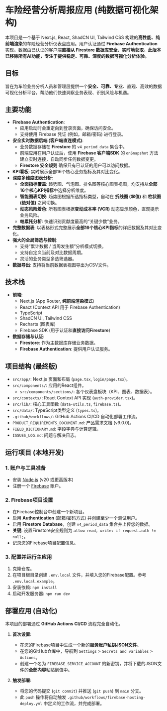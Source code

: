 # 车险经营分析周报应用 (纯数据可视化架构)

本项目是一个基于 Next.js, React, ShadCN UI, Tailwind CSS 构建的**高性能、纯前端渲染**的车险经营分析仪表盘应用。用户认证通过 **Firebase Authentication** 实现。数据由已认证的客户端**直接从 Firestore 数据库安全、实时地获取**。**此版本已移除所有AI功能，专注于提供稳定、可靠、深度的数据可视化分析体验。**

## 目标

旨在为车险业务分析人员和管理层提供一个**安全、可靠、专业**、直观、高效的数据可视化分析平台，帮助他们快速洞察业务表现、识别风险与机遇。

## 主要功能

- **Firebase Authentication**:
    - 应用启动时会重定向到登录页面，确保访问安全。
    - 支持使用 Firebase 凭证 (例如，邮箱/密码) 进行登录。
- **安全实时数据后端 (客户端直连模式)**:
    - 业务数据存储在 **Firestore** 的 `v4_period_data` 集合中。
    - 前端应用在用户认证后，使用 **Firebase 客户端SDK** 的 `onSnapshot` 方法建立实时连接，自动同步任何数据变更。
    - **Firestore 安全规则** 确保只有已认证的用户可以访问数据。
- **KPI看板**: 实时展示全部16个核心业务指标及其对比变化。
- **深度多维度图表分析**:
    * **全面指标覆盖**: 趋势图、气泡图、排名图等核心图表视图，均支持从**全部16个核心KPI指标**中选择分析维度。
    * **智能图表切换**: 趋势图根据所选指标类型，自动在 **折线图 (率值)** 和 **柱状图 (绝对值)** 之间切换。
    * **动态风险着色**: 所有图表根据**变动成本率 (VCR)** 动态显示颜色，直观提示业务风险。
    * **帕累托分析**: 快速识别贡献度最高的“关键少数”业务。
- **完整数据表**: 以表格形式完整展示**全部16个核心KPI指标**的详细数据及其对比变化。
- **强大的全局筛选与控制**:
    - 支持“累计数据 / 当周发生额”分析模式切换。
    - 支持自定义当前及对比数据周期。
    - 灵活的业务类型多选筛选器。
- **数据导出**: 支持将当前数据表视图导出为CSV文件。

## 技术栈

- **前端**:
    - Next.js (App Router, **纯前端渲染模式**)
    - React (Context API 用于 Firebase Authentication)
    - TypeScript
    - ShadCN UI, Tailwind CSS
    - Recharts (图表库)
    - Firebase SDK (用于认证和**直接访问Firestore**)
- **数据存储与认证**:
    - **Firestore**: 作为主数据库存储业务数据。
    - **Firebase Authentication**: 提供用户认证服务。

## 项目结构 (最终版)

- `src/app/`: Next.js 页面和布局 (`page.tsx`, `login/page.tsx`)。
- `src/components/`: 应用的React组件。
    - `src/components/sections/`: 各个仪表盘板块（KPI、图表、数据表）。
- `src/contexts/`: React Context API 实现 (`auth-provider.tsx`)。
- `src/lib/`: 核心工具函数 (`data-utils.ts`, `firebase.ts`)。
- `src/data/`: TypeScript类型定义 (`types.ts`)。
- `.github/workflows/`: GitHub Actions CI/CD 自动化部署工作流。
- `PRODUCT_REQUIREMENTS_DOCUMENT.md`: 产品需求文档 (v9.0.0)。
- `FIELD_DICTIONARY.md`: 字段字典与计算逻辑。
- `ISSUES_LOG.md`: 问题与解决日志。

## 运行项目 (本地开发)

### 1. 账户与工具准备
-   安装 [Node.js](https://nodejs.org/) (v20 或更高版本)
-   注册一个 [Firebase](https://firebase.google.com/) 账户。

### 2. Firebase项目设置
-   在Firebase控制台中创建一个新项目。
-   启用 **Authentication** (邮箱/密码方式) 并创建至少一个测试用户。
-   启用 **Firestore Database**，创建 `v4_period_data` 集合并上传您的数据。
-   **关键**: 设置Firestore安全规则为 `allow read, write: if request.auth != null;`。
-   记录您的Firebase项目配置信息。

### 3. 配置并运行主应用
1.  克隆仓库。
2.  在项目根目录创建 `.env.local` 文件，并填入您的Firebase配置。参考 `.env.local.example`。
3.  安装依赖: `npm install`
4.  启动开发服务器: `npm run dev`

## 部署应用 (自动化)
本项目的部署通过 **GitHub Actions CI/CD** 流程完全自动化。

1.  **首次设置**:
    *   在您的Firebase项目中生成一个新的**服务账户私钥JSON文件**。
    *   在您的GitHub仓库中，导航到 `Settings` > `Secrets and variables` > `Actions`。
    *   创建一个名为 `FIREBASE_SERVICE_ACCOUNT` 的新密钥，并将下载的JSON文件的**全部内容**粘贴到值中。

2.  **触发部署**:
    *   将您的代码提交 (`git commit`) 并推送 (`git push`) 到 `main` 分支。
    *   此 `push` 操作将自动触发 `.github/workflows/firebase-hosting-deploy.yml` 中定义的工作流，并完成部署。

